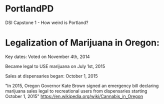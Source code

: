 # PortlandPD
DSI Capstone 1 - How weird is Portland?

# Legalization of Marijuana in Oregon:
Key dates:
Voted on November 4th, 2014

Became legal to USE marijuana on July 1st, 2015

Sales at dispensaries began: October 1, 2015

"In 2015, Oregon Governor Kate Brown signed an emergency bill declaring marijuana sales legal to recreational users from dispensaries starting October 1, 2015" 
https://en.wikipedia.org/wiki/Cannabis_in_Oregon

